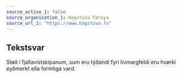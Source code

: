 ```yaml
---
source_active_1: false
source_organisation_1: Hagstova Føroya
source_url_1: "https://www.hagstova.fo"
---
```

## Tekstsvar  
Støð í fjallavistskipanum, sum eru týðandi fyri lívmargfeldi eru hvørki eyðmerkt ella formliga vard.
